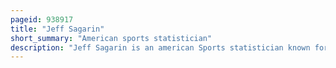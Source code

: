 ```yaml
---
pageid: 938917
title: "Jeff Sagarin"
short_summary: "American sports statistician"
description: "Jeff Sagarin is an american Sports statistician known for his Development of a Method for ranking and grading Sports Teams in a Variety of Sports. His Sagarin Ratings have been a regular Feature in the Usa Today Sports Section from 1985 to 2023, have been used by the Ncaa Tournament Selection Committee to help determine the Participants in the Ncaa Men's Division i basketball Championship Tournament since 1984, and were Part of the College Football Bowl Championship Series throughout its History from 1998 to 2014."
---
```

